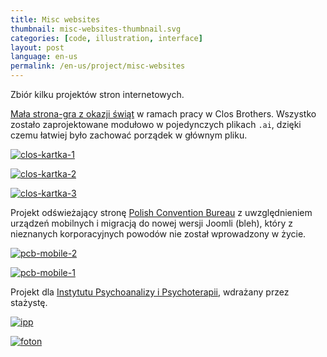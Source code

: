 ```yaml
---
title: Misc websites
thumbnail: misc-websites-thumbnail.svg
categories: [code, illustration, interface]
layout: post
language: en-us
permalink: /en-us/project/misc-websites
---
```


Zbiór kilku projektów stron internetowych.

[Mała strona-gra z okazji świąt](http://www.closbrothers.pl/wesolych-swiat-2013/) w ramach pracy w Clos Brothers. Wszystko zostało zaprojektowane modułowo w pojedynczych plikach `.ai`, dzięki czemu łatwiej było zachować porządek w głównym pliku.

[![clos-kartka-1][misc-websites-05]][misc-websites-05]

[![clos-kartka-2][misc-websites-06]][misc-websites-06]

[![clos-kartka-3][misc-websites-07]][misc-websites-07]

Projekt odświeżający stronę [Polish Convention Bureau](http://www.poland-convention.pl/) z uwzględnieniem urządzeń mobilnych i migracją do nowej wersji Joomli (bleh), który z nieznanych korporacyjnych powodów nie został wprowadzony w życie.

[![pcb-mobile-2][misc-websites-04]][misc-websites-04]

[![pcb-mobile-1][misc-websites-03]][misc-websites-03]

Projekt dla [Instytutu Psychoanalizy i Psychoterapii](http://www.ipp.waw.pl/), wdrażany przez stażystę.

[![ipp][misc-websites-02]][misc-websites-02]

[![foton][misc-websites-01]][misc-websites-01]

[misc-websites-01]: {{site.baseurl}}/assets/img/project/misc-websites/misc-websites-01-foton.png
[misc-websites-02]: {{site.baseurl}}/assets/img/project/misc-websites/misc-websites-02-ipp.png
[misc-websites-03]: {{site.baseurl}}/assets/img/project/misc-websites/misc-websites-03-pcb-mobile-1.jpg
[misc-websites-04]: {{site.baseurl}}/assets/img/project/misc-websites/misc-websites-04-pcb-mobile-2.jpg
[misc-websites-05]: {{site.baseurl}}/assets/img/project/misc-websites/misc-websites-05-clos-kartka-1.png
[misc-websites-06]: {{site.baseurl}}/assets/img/project/misc-websites/misc-websites-06-clos-kartka-2.png
[misc-websites-07]: {{site.baseurl}}/assets/img/project/misc-websites/misc-websites-07-clos-kartka-3.png